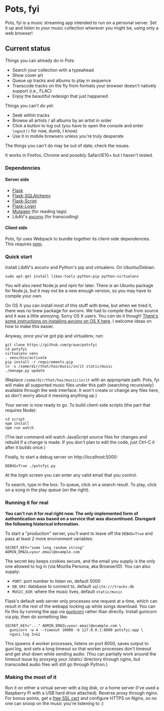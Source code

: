# Pots, fyi

Pots, fyi is a music streaming app
intended to run on a personal server.
Set it up and listen to *your* music collection
wherever you might be, using only a web browser!

## Current status

Things you can already do in Pots:

* Search your collection with a typeahead
* Show cover art
* Queue up tracks and albums to play in sequence
* Transcode tracks on the fly from formats your browser doesn't
  natively support (i.e., FLAC)
* Enjoy the beautiful redesign that just happened

Things you can't do yet:

* Seek within tracks
* Browse all artists / all albums by an artist in order
* Click a button to log out (you have to open the console and enter
  `logout()` for now, dumb, I know)
* Use it in mobile browsers unless you're truly desperate

The things you can't do may be out of date; check the issues.

It works in Firefox, Chrome and possibly Safari/IE10+ but I haven't
tested.


### Dependencies

#### Server side

 * [Flask](http://flask.pocoo.org)
 * [Flask-SQLAlchemy](http://packages.python.org/Flask-SQLAlchemy/)
 * [Flask-Script](http://flask-script.readthedocs.org/)
 * [Flask-Login](https://pypi.python.org/pypi/Flask-Login)
 * [Mutagen](https://code.google.com/p/mutagen/) (for reading tags)
 * LibAV's [avconv](https://libav.org/avconv.html) (for transcoding)

#### Client side

Pots, fyi uses Webpack to bundle together
its client-side dependencies.
This requires [npm](http://npmjs.org/).

### Quick start

Install LibAV's avconv and Python's pip and virtualenv. On Ubuntu/Debian:

    sudo apt-get install libav-tools python-pip python-virtualenv

You will also need Node.js and npm for later. There *is* an Ubuntu package
for Node.js, but it may not be a new enough version, so you may have to
compile your own.

On OS X you can install most of this stuff with brew, but when we
tried it, there was no brew package for avconv. We had to compile that
from source and it was a little annoying. Sorry OS X users. You *can*
do it though! [There's some instructions on installing avconv on OS X
here](http://superuser.com/a/568465). I welcome ideas on how to make
this easier.

Anyway, once you've got pip and virtualenv, run:

    git clone https://github.com/graue/potsfyi
    cd potsfyi
    virtualenv venv
    . venv/bin/activate
    pip install -r requirements.pip
    ln -s /some/dir/that/has/music/in/it static/music
    ./manage.py update

(Replace `/some/dir/that/has/music/in/it` with an appropriate path.
Pots, fyi will make all supported music files
under this path (searching recursively) available through the web interface.
It won't create or change any files here, so don't worry about it
messing anything up.)

Your server is now ready to go.
To build client-side scripts (the part that requires Node):

    cd script
    npm install
    npm run watch

(The last command will watch JavaScript source files for changes and rebuild
if a change is made. If you don't plan to edit the code, just Ctrl-C it after
it builds once.)

Finally, to start a debug server on http://localhost:5000:

    DEBUG=True ./potsfyi.py

At the login screen you can enter any valid email that you control.

To search, type in the box.
To queue, click on a search result.
To play, click on a song in the play queue (on the right).

### Running it for real

**You can't run it for real right now. The only implemented form of
authentication was based on a service that was discontinued. Disregard
the following historical information.**

To start a "production" server, you'll want to leave off the `DEBUG=True`
and pass at least 2 more environment variables:

    SECRET_KEY="some long random string"
    ADMIN_EMAIL=your.email@example.com

The secret key keeps cookies secure,
and the email you supply is the only one allowed
to log in (via Mozilla Persona, aka BrowserID).
You can also supply:

 * `PORT`: port number to listen on, default 5000
 * `DB_URI`: database to connect to, default `sqlite:///tracks.db`
 * `MUSIC_DIR`: where the music lives, default `static/music`

Flask's default web server only processes one request at a time,
which can result in the rest of the webapp locking up
while songs download.
You can fix this by running the app via [gunicorn](http://gunicorn.org)
rather than directly. Install gunicorn via pip, then do something like:

    SECRET_KEY="..." ADMIN_EMAIL=your.email@example.com \
      gunicorn -w 4 --timeout 10000 -b 127.0.0.1:8000 potsfyi:app \
      >guni.log 2>&1

This spawns 4 worker processes, listens on port 8000, saves output to
guni.log, and sets a long timeout so that worker processes don't timeout
and get shut down while sending audio. (You can partially work around the
timeout issue by proxying your /static/ directory through nginx, but
transcoded audio files will still go through Python.)

### Making the most of it

Run it on either a virtual server with a big disk, or a home server
(I've used a Raspberry Pi with a USB hard drive attached). Reverse
proxy through nginx. For bonus points, get a [free SSL
cert](http://blog.ruilopes.com/from-http-to-https-with-free-certificates.html)
and configure HTTPS on Nginx, so no one can snoop on the music you're
listening to :)
